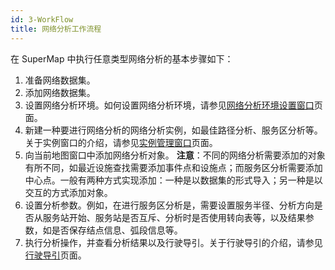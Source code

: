 ```yaml
---
id: 3-WorkFlow
title: 网络分析工作流程
---
```

在 SuperMap 中执行任意类型网络分析的基本步骤如下：

  1. 准备网络数据集。
  2. 添加网络数据集。
  3. 设置网络分析环境。如何设置网络分析环境，请参见[网络分析环境设置窗口](NetAnalystEnvironmentWIN.html)页面。
  4. 新建一种要进行网络分析的网络分析实例，如最佳路径分析、服务区分析等。关于实例窗口的介绍，请参见[实例管理窗口](InstanceWIN.html)页面。
  5. 向当前地图窗口中添加网络分析对象。 **注意**：不同的网络分析需要添加的对象有所不同，如最近设施查找需要添加事件点和设施点；而服务区分析需要添加中心点。一般有两种方式实现添加：一种是以数据集的形式导入；另一种是以交互的方式添加对象。
  6. 设置分析参数。例如，在进行服务区分析是，需要设置服务半径、分析方向是否从服务站开始、服务站是否互斥、分析时是否使用转向表等，以及结果参数，如是否保存结点信息、弧段信息等。
  7. 执行分析操作，并查看分析结果以及行驶导引。关于行驶导引的介绍，请参见[行驶导引](PathGuide.html)页面。